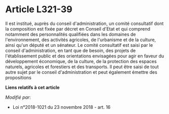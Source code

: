 # Article L321-39

Il est institué, auprès du conseil d'administration, un comité consultatif dont la composition est fixée par décret en
Conseil d'Etat et qui comprend notamment des personnalités qualifiées dans les domaines de l'environnement, des activités
agricoles, de l'urbanisme et de la culture, ainsi qu'un député et un sénateur. Le comité consultatif est saisi par le conseil
d'administration, en tant que de besoin, des projets de l'établissement public et des orientations envisagées pour agir en
faveur du développement économique, de la culture, de la protection des espaces naturels, agricoles et forestiers et des
transports. Il peut être saisi de tout autre sujet par le conseil d'administration et peut également émettre des propositions

**Liens relatifs à cet article**

_Modifié par_:

  - Loi n°2018-1021 du 23 novembre 2018 - art. 16
